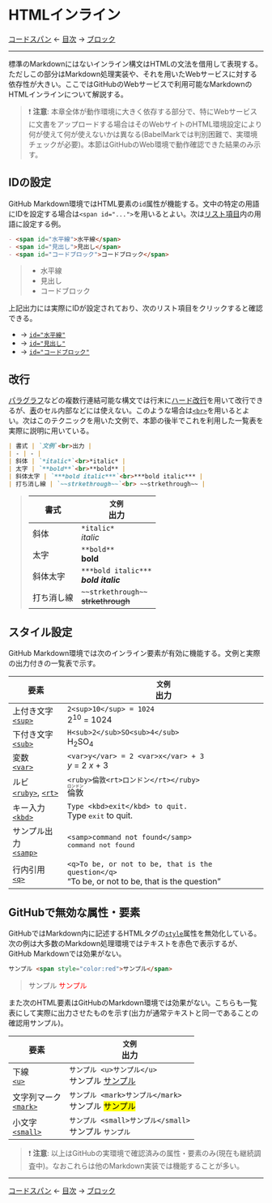 # HTMLインライン

[コードスパン](code-spans.md)
← [目次](index.md) →
[ブロック](blocks.md)

------------------------------------------------------------------------

標準のMarkdownにはないインライン構文はHTMLの文法を借用して表現する。ただしこの部分はMarkdown処理実装や、それを用いたWebサービスに対する依存性が大きい。ここではGitHubのWebサービスで利用可能なMarkdownのHTMLインラインについて解説する。

> &#x2757;&#xFE0F; **注意**: 本章全体が動作環境に大きく依存する部分で、特にWebサービスに文書をアップロードする場合はそのWebサイトのHTML環境設定により何が使えて何が使えないかは異なる(BabelMarkでは判別困難で、実環境チェックが必要)。本節はGitHubのWeb環境で動作確認できた結果のみ示す。

## IDの設定

GitHub Markdown環境ではHTML要素の`id`属性が機能する。文中の特定の用語にIDを設定する場合は`<span id="...">`を用いるとよい。次は[リスト項目]内の用語に設定する例。

```markdown
- <span id="水平線">水平線</span>
- <span id="見出し">見出し</span>
- <span id="コードブロック">コードブロック</span>
```

> - <span id="水平線">水平線</span>
> - <span id="見出し">見出し</span>
> - <span id="コードブロック">コードブロック</span>

上記出力には実際にIDが設定されており、次のリスト項目をクリックすると確認できる。

* → [`id="水平線"`](#水平線)
* → [`id="見出し"`](#見出し)
* → [`id="コードブロック"`](#コードブロック)

## 改行

[パラグラフ]などの複数行連結可能な構文では行末に[ハード改行]を用いて改行できるが、[表]のセル内部などには使えない。このような場合は[`<br>`](https://developer.mozilla.org/ja/docs/Web/HTML/Element/br)を用いるとよい。次はこのテクニックを用いた文例で、本節の後半でこれを利用した一覧表を実際に説明に用いている。

```markdown
| 書式 | `文例`<br>出力 |
| - | - |
| 斜体 | `*italic*`<br>*italic* |
| 太字 | `**bold**`<br>**bold** |
| 斜体太字 | `***bold italic***`<br>***bold italic*** |
| 打ち消し線 | `~~strkethrough~~`<br> ~~strkethrough~~ |
```

> | 書式 | `文例`<br>出力 |
> | - | - |
> | 斜体 | `*italic*`<br>*italic* |
> | 太字 | `**bold**`<br>**bold** |
> | 斜体太字 | `***bold italic***`<br>***bold italic*** |
> | 打ち消し線 | `~~strkethrough~~`<br> ~~strkethrough~~ |

## スタイル設定

GitHub Markdown環境では次のインライン要素が有効に機能する。文例と実際の出力付きの一覧表で示す。

| 要素 | `文例`<br>出力 |
| - | - |
| 上付き文字<br>[`<sup>`](https://developer.mozilla.org/ja/docs/Web/HTML/Element/sup) | `2<sup>10</sup> = 1024`<br>2<sup>10</sup> = 1024 |
| 下付き文字<br>[`<sub>`](https://developer.mozilla.org/ja/docs/Web/HTML/Element/sub) | `H<sub>2</sub>SO<sub>4</sub>`<br>H<sub>2</sub>SO<sub>4</sub> |
| 変数<br>[`<var>`](https://developer.mozilla.org/ja/docs/Web/HTML/Element/var) | `<var>y</var> = 2 <var>x</var> + 3`<br><var>y</var> = 2 <var>x</var> + 3 |
| ルビ<br>[`<ruby>`](https://developer.mozilla.org/ja/docs/Web/HTML/Element/ruby), [`<rt>`](https://developer.mozilla.org/ja/docs/Web/HTML/Element/rt) | `<ruby>倫敦<rt>ロンドン</rt></ruby>`<br><ruby>倫敦<rt>ロンドン</rt></ruby> |
| キー入力<br>[`<kbd>`](https://developer.mozilla.org/ja/docs/Web/HTML/Element/kbd) | `Type <kbd>exit</kbd> to quit.`<br>Type <kbd>exit</kbd> to quit. |
| サンプル出力<br>[`<samp>`](https://veloper.mozilla.org/ja/docs/Web/HTML/Element/samp) | `<samp>command not found</samp>`<br><samp>command not found</samp> |
| 行内引用<br>[`<q>`](https://veloper.mozilla.org/ja/docs/Web/HTML/Element/q) | `<q>To be, or not to be, that is the question</q>`<br><q>To be, or not to be, that is the question</q> |

## GitHubで無効な属性・要素

GitHubではMarkdown内に記述するHTMLタグの[`style`](https://developer.mozilla.org/ja/docs/Web/HTML/Global_attributes/style)属性を無効化している。次の例は大多数のMarkdown処理環境ではテキストを赤色で表示するが、GitHub Markdownでは効果がない。

```markdown
サンプル <span style="color:red">サンプル</span>
```

> サンプル <span style="color:red">サンプル</span>

また次のHTML要素はGitHubのMarkdown環境では効果がない。こちらも一覧表にして実際に出力させたものを示す(出力が通常テキストと同一であることの確認用サンプル)。

| 要素 | `文例`<br>出力 |
| - | - |
| 下線<br>[`<u>`](https://developer.mozilla.org/ja/docs/Web/HTML/Element/u) | `サンプル <u>サンプル</u>`<br>サンプル <u>サンプル</u>
| 文字列マーク<br>[`<mark>`](https://developer.mozilla.org/ja/docs/Web/HTML/Element/mark) | `サンプル <mark>サンプル</mark>`<br>サンプル <mark>サンプル</mark>
| 小文字<br>[`<small>`](https://developer.mozilla.org/ja/docs/Web/HTML/Element/small) | `サンプル <small>サンプル</small>`<br>サンプル <small>サンプル</small>

> &#x2757;&#xFE0F; **注意**: 以上はGitHubの実環境で確認済みの属性・要素のみ(現在も継続調査中)。なおこれらは他のMarkdown実装では機能することが多い。

------------------------------------------------------------------------

[コードスパン](code-spans.md)
← [目次](index.md) →
[ブロック](blocks.md)

[HTMLブロック]: html-block.md
[ハード改行]: paragraphs.md#ハード改行
[パラグラフ]: paragraphs.md
[リスト項目]: lists.md#リスト項目
[表]: tables.md
